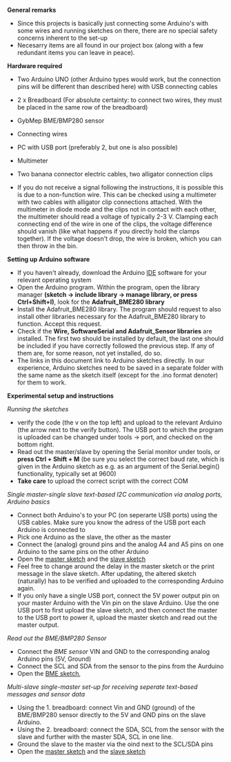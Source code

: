 **General remarks**

- Since this projects is basically just connecting some Arduino's with some wires and running sketches on there, there are no special safety concerns inherent to the set-up
- Necesarry items are all found in our project box (along with a few redundant items you can leave in peace).

**Hardware required**

- Two Arduino UNO (other Arduino types would work, but the connection pins will be different than described here) with USB connecting cables
- 2 x Breadboard (For absolute certainty: to connect two wires, they must be placed in the same row of the breadboard)
- GybMep BME/BMP280 sensor
- Connecting wires
- PC with USB port (preferably 2, but one is also possible)
- Multimeter
- Two banana connector electric cables, two alligator connection clips

- If you do not receive a signal following the instructions, it is possible this is due to a non-function wire. This can be checked using a multimeter with two cables with alligator clip connections attached. With the multimeter in diode mode and the clips not in contact with each other, the multimeter should read a voltage of typically 2-3 V. Clamping each connecting end of the wire in one of the clips, the voltage difference should vanish (like what happens if you directly hold the clamps together). If the voltage doesn't drop, the wire is broken, which you can then throw in the bin.

**Setting up Arduino software**

- If you haven't already, download the Arduino [IDE](https://www.arduino.cc/en/Main/Software) software for your relevant operating system
- Open the Arduino program. Within the program, open the library manager **(sketch -> include library -> manage library, or press Ctrl+Shift+I)**, look for the **Adafruit_BME280 library**
- Install the Adafruit_BME280 library. The program should request to also install other libraries necessary for the Adafruit_BME280 library to function. Accept this request.
- Check if the **Wire, SoftwareSerial and Adafruit_Sensor libraries** are installed. The first two should be installed by default, the last one should be included if you have correctly followed the previous step. If any of them are, for some reason, not yet installed, do so.
- The links in this document link to Arduino sketches directly. In our experience, Arduino sketches need to be saved in a separate folder with the same name as the sketch itself (except for the .ino format denoter) for them to work.


**Experimental setup and instructions**

*Running the sketches*
- verify the code (the v on the top left) and upload to the relevant Arduino (the arrow next to the verify button). The USB port to which the program is uploaded can be changed under tools -> port, and checked on the bottom right.
- Read out the master/slave by opening the Serial monitor under tools, or **press Ctrl + Shift + M** (be sure you select the correct baud rate, which is given in the Arduino sketch as e.g. as an argument of the Serial.begin() functionality, typically set at 9600)
- **Take care** to upload the correct script with the correct COM

*Single master-single slave text-based I2C communication via analog ports, Arduino basics*
- Connect both Arduino's  to your PC (on seperarte USB ports) using the USB cables. Make sure you know the adress of the USB port each Arduino is connected to
- Pick one Arduino as the slave, the other as the master
- Connect the (analog) ground pins and the analog A4 and A5 pins on one Arduino to the same pins on the other Arduino
- Open the [master sketch](https://git.science.uu.nl/experiment-design-2020/-/tree/master/projects/projects/Hardware_Johanna_Floris_Frank/Arduino_code/master_reader.io.ino) and the [slave sketch](https://git.science.uu.nl/experiment-design-2020/-/tree/master/projects/Hardware_Johanna_Floris_Frank/Arduino_code/slave_reader.ino)
- Feel free to change around the delay in the master sketch or the print message in the slave sketch. After updating, the altered sketch (naturally) has to be verified and uploaded to the corresponding Arduino again.
- If you only have a single USB port, connect the 5V power output pin on your master Arduino with the Vin pin on the slave Arduino. Use the one USB port to first upload the slave sketch, and then connect the master to the USB port to power it, upload the master sketch and read out the master output.

*Read out the BME/BMP280 Sensor*
- Connect the *BME sensor* VIN and GND to the corresponding analog Arduino pins (5V, Ground)
- Connect the SCL and SDA from the sensor to the pins from the Aurduino
- Open the [BME sketch](https://git.science.uu.nl/experiment-design-2020/-/tree/master/projects/Hardware_Johanna_Floris_Frank/Arduino_code/BME.ino),

*Multi-slave single-master set-up for receiving seperate text-based messages and sensor data*
- Using the 1. breadboard: connect Vin and GND (ground) of the BME/BMP280 sensor directly to the 5V and GND pins on the slave Arduino.
- Using the 2. breadboard: connect the  SDA, SCL from the sensor with the slave and further with the master SDA, SCL in one line.
- Ground the slave to the master via the oind next to the SCL/SDA pins
- Open the [master sketch](https://git.science.uu.nl/experiment-design-2020/-/tree/master/projects/Hardware_Johanna_Floris_Frank/Arduino_code/Hybrid_Master.ino) and the [slave sketch](https://git.science.uu.nl/experiment-design-2020/-/blob/master/projects/Hardware_Johanna_Floris_Frank/Arduino_code/Hybrid_Slave.ino)


